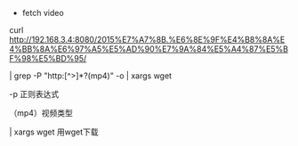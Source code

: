 - fetch video

curl http://192.168.3.4:8080/2015%E7%A7%8B.%E6%8E%9F%E4%B8%8A%E4%BB%8A%E6%97%A5%E5%AD%90%E7%9A%84%E5%A4%87%E5%BF%98%E5%BD%95/

| grep -P "http:[^>]*?(mp4)" -o | xargs wget 


-p 正则表达式

（mp4）视频类型

| xargs wget 用wget下载


